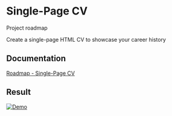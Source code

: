 
# Single-Page CV


Project roadmap

Create a single-page HTML CV to showcase your career history


## Documentation

[Roadmap - Single-Page CV](https://roadmap.sh/projects/single-page-cv)


## Result

[![Demo](https://lamf-service.com/cv/demo)](https://lamf-service.com/cv/)
